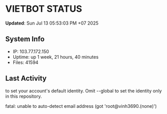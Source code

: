 # VIETBOT STATUS
**Updated**: Sun Jul 13 05:53:03 PM +07 2025

## System Info
- IP: 103.77.172.150
- Uptime: up 1 week, 21 hours, 40 minutes
- Files: 41594

## Last Activity

to set your account's default identity.
Omit --global to set the identity only in this repository.

fatal: unable to auto-detect email address (got 'root@vinh3690.(none)')
